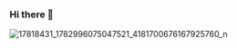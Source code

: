 ### Hi there 👋
![17818431_1782996075047521_4181700676167925760_n](https://user-images.githubusercontent.com/36193725/88542733-46307100-cfed-11ea-9be0-22b398a776be.jpg)
<!--
**encinafr/encinafr** is a ✨ _special_ ✨ repository because its `README.md` (this file) appears on your GitHub profile.

Here are some ideas to get you started:

- 🔭 I’m currently working on ...
- 🌱 I’m currently learning ...
- 👯 I’m looking to collaborate on ...
- 🤔 I’m looking for help with ...
- 💬 Ask me about ...
- 📫 How to reach me: ...
- 😄 Pronouns: ...
- ⚡ Fun fact: ...
-->
